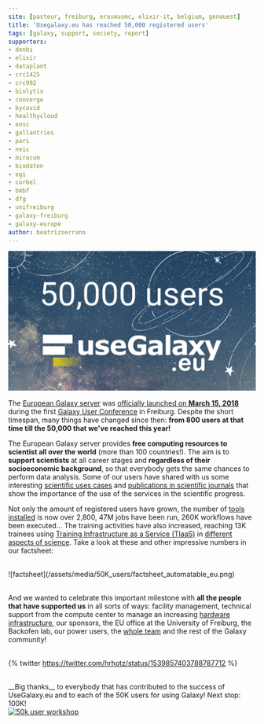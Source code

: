 ```yaml
---
site: [pasteur, freiburg, erasmusmc, elixir-it, belgium, genouest]
title: 'Usegalaxy.eu has reached 50,000 registered users'
tags: [galaxy, support, society, report]
supporters:
- denbi
- elixir
- dataplant
- crc1425
- crc992
- biolytix
- converge
- bycovid
- healthycloud
- eosc
- gallantries
- pari
- neic
- miracum
- biodaten
- egi
- corbel
- bmbf
- dfg
- unifreiburg
- galaxy-freiburg
- galaxy-europe
author: beatrizserrano
---
```


![50,000 users](/assets/media/50K_users/reached_50000_users.png)
<br>

The [European Galaxy server](https://usegalaxy.eu/) was [officially launched on __March 15, 2018__](https://galaxyproject.eu/posts/2018/03/15/usegalaxy-eu/) during the first [Galaxy User Conference](https://galaxyproject.eu/posts/2018/03/15/y-galaxy-user-conference-a-successful-first-day/) in Freiburg. Despite the short timespan, many things have changed since then: __from 800 users at that time till the 50,000 that we've reached this year!__ 

The European Galaxy server provides __free computing resources to scientist all over the world__ (more than 100 countries!). The aim is to __support scientists__ at all career stages and __regardless of their socioeconomic background__, so that everybody gets the same chances to perform data analysis. Some of our users have shared with us some interesting [scientific uses cases](https://galaxyproject.eu/news?tag=UseCase) and [publications in scientific journals](https://galaxyproject.eu/citations) that show the importance of the use of the services in the scientific progress.

Not only the amount of registered users have grown, the number of [tools installed](https://galaxyproject.eu/tools) is now over 2,800, 47M jobs have been run, 260K workflows have been executed... The training activities have also increased, reaching 13K trainees using [Training Infrastructure as a Service (TIaaS)](https://galaxyproject.eu/posts/2021/08/24/tiaas-flyer/) in [different aspects of science](https://galaxyproject.eu/news?tag=TIaaS). Take a look at these and other impressive numbers in our factsheet:

<br>
![factsheet](/assets/media/50K_users/factsheet_automatable_eu.png)
<br><br>

And we wanted to celebrate this important milestone with __all the people that have supported us__ in all sorts of ways: facility management, technical support from the compute center to manage an increasing [hardware infrastructure](https://galaxyproject.eu/news?tag=hardware), our sponsors, the EU office at the University of Freiburg, the Backofen lab, our power users, the [whole team](https://galaxyproject.eu/people) and the rest of the Galaxy community!
<br><br>

{% twitter https://twitter.com/hrhotz/status/1539857403788787712 %}

<br>
__Big thanks__ to everybody that has contributed to the success of UseGalaxy.eu and to each of the 50K users for using Galaxy! Next stop: 100K!
<br>

<div class="multiple-img">
<a data-flickr-embed="true" data-context="true"  href="https://www.flickr.com/photos/134305289@N03/52168204601/in/shares-eLN9iG/" title="50k user workshop"><img src="https://live.staticflickr.com/65535/52168204601_12fc4c1f4a.jpg" width="640" height="427" alt="50k user workshop"></a><script async src="//embedr.flickr.com/assets/client-code.js" charset="utf-8"></script>
</div>